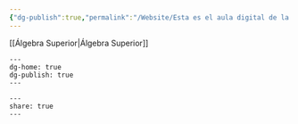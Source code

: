 ```yaml
---
{"dg-publish":true,"permalink":"/Website/Esta es el aula digital de la Clase 606/","noteIcon":""}
---
```


[[Álgebra Superior\|Álgebra Superior]]

```
---
dg-home: true
dg-publish: true
---
```


```
---  
share: true  
---  
```


